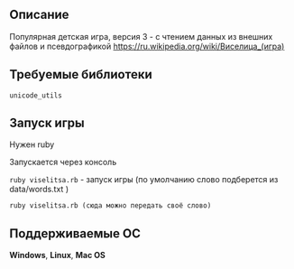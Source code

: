 ## Описание

Популярная детская игра, версия 3 - с чтением данных из внешних файлов и псевдографикой
https://ru.wikipedia.org/wiki/Виселица_(игра)

## Требуемые библиотеки

`unicode_utils`

## Запуск игры

Нужен ruby

Запускается через консоль

`ruby viselitsa.rb` - запуск игры (по умолчанию слово подберется из data/words.txt )

`ruby viselitsa.rb (сюда можно передать своё слово)`

## Поддерживаемые  ОС

**Windows**, **Linux**, **Mac OS**
